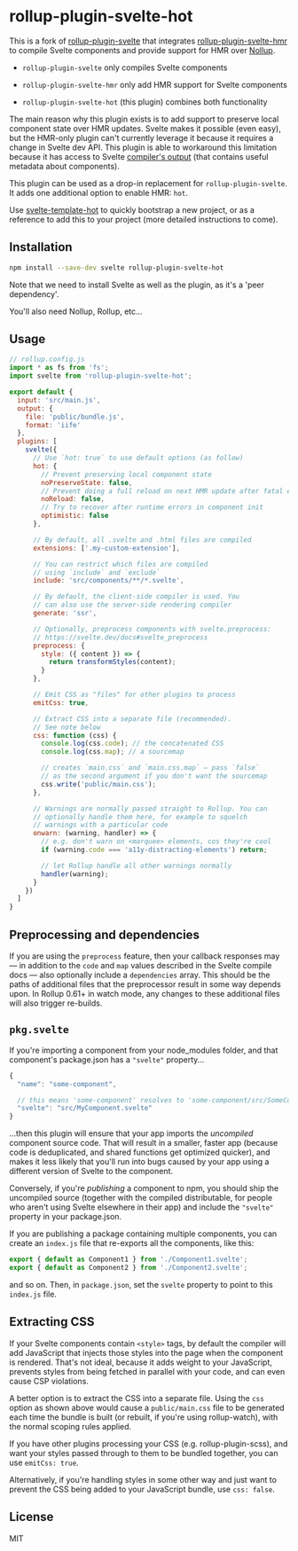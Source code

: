 # rollup-plugin-svelte-hot

This is a fork of [rollup-plugin-svelte](https://github.com/rollup/rollup-plugin-svelte) that integrates [rollup-plugin-svelte-hmr](https://github.com/rixo/rollup-plugin-svelte-hmr) to compile Svelte components and provide support for HMR over [Nollup](https://github.com/PepsRyuu/nollup).

- `rollup-plugin-svelte` only compiles Svelte components

- `rollup-plugin-svelte-hmr` only add HMR support for Svelte components

- `rollup-plugin-svelte-hot` (this plugin) combines both functionality

The main reason why this plugin exists is to add support to preserve local component state over HMR updates. Svelte makes it possible (even easy), but the HMR-only plugin can't currently leverage it because it requires a change in Svelte dev API. This plugin is able to workaround this limitation because it has access to Svelte [compiler's output](https://svelte.dev/docs#svelte_compile) (that contains useful metadata about components).

This plugin can be used as a drop-in replacement for `rollup-plugin-svelte`. It adds one additional option to enable HMR: `hot`.

Use [svelte-template-hot](https://github.com/rixo/svelte-template-hot) to quickly bootstrap a new project, or as a reference to add this to your project (more detailed instructions to come).

## Installation

```bash
npm install --save-dev svelte rollup-plugin-svelte-hot
```

Note that we need to install Svelte as well as the plugin, as it's a 'peer dependency'.

You'll also need Nollup, Rollup, etc...


## Usage

```js
// rollup.config.js
import * as fs from 'fs';
import svelte from 'rollup-plugin-svelte-hot';

export default {
  input: 'src/main.js',
  output: {
    file: 'public/bundle.js',
    format: 'iife'
  },
  plugins: [
    svelte({
      // Use `hot: true` to use default options (as follow)
      hot: {
        // Prevent preserving local component state
        noPreserveState: false,
        // Prevent doing a full reload on next HMR update after fatal error
        noReload: false,
        // Try to recover after runtime errors in component init
        optimistic: false
      },

      // By default, all .svelte and .html files are compiled
      extensions: ['.my-custom-extension'],

      // You can restrict which files are compiled
      // using `include` and `exclude`
      include: 'src/components/**/*.svelte',

      // By default, the client-side compiler is used. You
      // can also use the server-side rendering compiler
      generate: 'ssr',

      // Optionally, preprocess components with svelte.preprocess:
      // https://svelte.dev/docs#svelte_preprocess
      preprocess: {
        style: ({ content }) => {
          return transformStyles(content);
        }
      },

      // Emit CSS as "files" for other plugins to process
      emitCss: true,

      // Extract CSS into a separate file (recommended).
      // See note below
      css: function (css) {
        console.log(css.code); // the concatenated CSS
        console.log(css.map); // a sourcemap

        // creates `main.css` and `main.css.map` — pass `false`
        // as the second argument if you don't want the sourcemap
        css.write('public/main.css');
      },

      // Warnings are normally passed straight to Rollup. You can
      // optionally handle them here, for example to squelch
      // warnings with a particular code
      onwarn: (warning, handler) => {
        // e.g. don't warn on <marquee> elements, cos they're cool
        if (warning.code === 'a11y-distracting-elements') return;

        // let Rollup handle all other warnings normally
        handler(warning);
      }
    })
  ]
}
```


## Preprocessing and dependencies

If you are using the `preprocess` feature, then your callback responses may — in addition to the `code` and `map` values described in the Svelte compile docs — also optionally include a `dependencies` array. This should be the paths of additional files that the preprocessor result in some way depends upon. In Rollup 0.61+ in watch mode, any changes to these additional files will also trigger re-builds.


## `pkg.svelte`

If you're importing a component from your node_modules folder, and that component's package.json has a `"svelte"` property...

```js
{
  "name": "some-component",

  // this means 'some-component' resolves to 'some-component/src/SomeComponent.svelte'
  "svelte": "src/MyComponent.svelte"
}
```

...then this plugin will ensure that your app imports the *uncompiled* component source code. That will result in a smaller, faster app (because code is deduplicated, and shared functions get optimized quicker), and makes it less likely that you'll run into bugs caused by your app using a different version of Svelte to the component.

Conversely, if you're *publishing* a component to npm, you should ship the uncompiled source (together with the compiled distributable, for people who aren't using Svelte elsewhere in their app) and include the `"svelte"` property in your package.json.

If you are publishing a package containing multiple components, you can create an `index.js` file that re-exports all the components, like this:

```js
export { default as Component1 } from './Component1.svelte';
export { default as Component2 } from './Component2.svelte';
```

and so on. Then, in `package.json`, set the `svelte` property to point to this `index.js` file.


## Extracting CSS

If your Svelte components contain `<style>` tags, by default the compiler will add JavaScript that injects those styles into the page when the component is rendered. That's not ideal, because it adds weight to your JavaScript, prevents styles from being fetched in parallel with your code, and can even cause CSP violations.

A better option is to extract the CSS into a separate file. Using the `css` option as shown above would cause a `public/main.css` file to be generated each time the bundle is built (or rebuilt, if you're using rollup-watch), with the normal scoping rules applied.

If you have other plugins processing your CSS (e.g. rollup-plugin-scss), and want your styles passed through to them to be bundled together, you can use `emitCss: true`.

Alternatively, if you're handling styles in some other way and just want to prevent the CSS being added to your JavaScript bundle, use `css: false`.


## License

MIT
